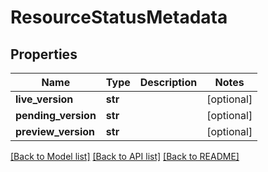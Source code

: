 # ResourceStatusMetadata

## Properties
Name | Type | Description | Notes
------------ | ------------- | ------------- | -------------
**live_version** | **str** |  | [optional] 
**pending_version** | **str** |  | [optional] 
**preview_version** | **str** |  | [optional] 

[[Back to Model list]](../README.md#documentation-for-models) [[Back to API list]](../README.md#documentation-for-api-endpoints) [[Back to README]](../README.md)

